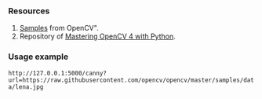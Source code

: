 ### Resources

1. [Samples](https://github.com/opencv/opencv/tree/4.x/samples/data) from OpenCV".  
2. Repository of [Mastering OpenCV 4 with Python](https://github.com/PacktPublishing/Mastering-OpenCV-4-with-Python).


### Usage example  
`http://127.0.0.1:5000/canny?url=https://raw.githubusercontent.com/opencv/opencv/master/samples/data/lena.jpg`